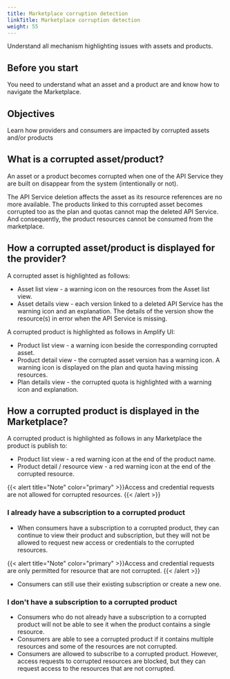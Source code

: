 ```yaml
---
title: Marketplace corruption detection
linkTitle: Marketplace corruption detection
weight: 55
---
```


Understand all mechanism highlighting issues with assets and products.

## Before you start

You need to understand what an asset and a product are and know how to navigate the Marketplace.

## Objectives

Learn how providers and consumers are impacted by corrupted assets and/or products

## What is a corrupted asset/product?

An asset or a product becomes corrupted when one of the API Service they are built on disappear from the system (intentionally or not).

The API Service deletion affects the asset as its resource references are no more available. The products linked to this corrupted asset becomes corrupted too as the plan and quotas cannot map the deleted API Service. And consequently, the product resources cannot be consumed from the marketplace.

## How a corrupted asset/product is displayed for the provider?

A corrupted asset is highlighted as follows:

* Asset list view - a warning icon on the resources from the Asset list view.
* Asset details view - each version linked to a deleted API Service has the warning icon and an explanation. The details of the version show the resource(s) in error when the API Service is missing.

A corrupted product is highlighted as follows in Amplify UI:

* Product list view - a warning icon beside the corresponding corrupted asset.
* Product detail view - the corrupted asset version has a warning icon. A warning icon is displayed on the plan and quota having missing resources.
* Plan details view - the corrupted quota is highlighted with a warning icon and explanation.

## How a corrupted product is displayed in the Marketplace?

A corrupted product is highlighted as follows in any Marketplace the product is publish to:

* Product list view - a red warning icon at the end of the product name.
* Product detail / resource view - a red warning icon at the end of the corrupted resource.

{{< alert title="Note" color="primary" >}}Access and credential requests are not allowed for corrupted resources.
{{< /alert >}}

### I already have a subscription to a corrupted product

* When consumers have a subscription to a corrupted product, they can continue to view their product and subscription, but they will not be allowed to request new access or credentials to the corrupted resources.

{{< alert title="Note" color="primary" >}}Access and credential requests are only permitted for resource that are not corrupted.
{{< /alert >}}

* Consumers can still use their existing subscription or create a new one.

### I don't have a subscription to a corrupted product

* Consumers who do not already have a subscription to a corrupted product will not be able to see it when the product contains a single resource.
* Consumers are able to see a corrupted product if it contains multiple resources and some of the resources are not corrupted. 
* Consumers are allowed to subscribe to a corrupted product. However, access requests to corrupted resources are blocked, but they can request access to the resources that are not corrupted.
